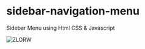 # sidebar-navigation-menu
Sidebar Menu using Html CSS &amp; Javascript

![ZLORW](https://cdn.discordapp.com/attachments/699510748677799987/955176193601204234/Screenshot_2.png)
